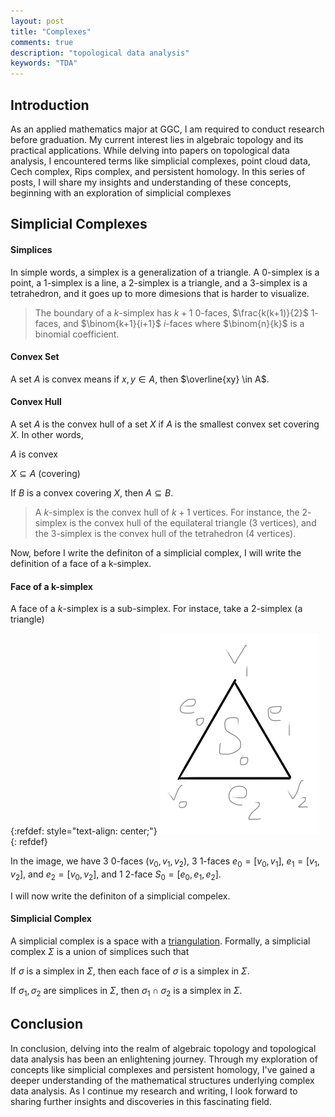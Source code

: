```yaml
---
layout: post
title: "Complexes"
comments: true
description: "topological data analysis"
keywords: "TDA"
---
```


## Introduction

As an applied mathematics major at GGC, I am required to conduct research before graduation. My current interest lies in algebraic topology and its practical applications. While delving into papers on topological data analysis, I encountered terms like simplicial complexes, point cloud data, Cech complex, Rips complex, and persistent homology. In this series of posts, I will share my insights and understanding of these concepts, beginning with an exploration of simplicial complexes

## Simplicial Complexes

#### Simplices

In simple words, a simplex is a generalization of a triangle. A $0$-simplex is a point, a $1$-simplex is a line, a $2$-simplex is a triangle, and a $3$-simplex is a tetrahedron, and it goes up to more dimesions that is harder to visualize.

> The boundary of a $k$-simplex has $k+1$ $0$-faces, $\frac{k(k+1)}{2}$ $1$-faces, and $\binom{k+1}{i+1}$ $i$-faces where $\binom{n}{k}$ is a binomial coefficient.

#### Convex Set

A set $A$ is convex means if $x, y \in A$, then $\overline{xy} \in A$.

#### Convex Hull

A set $A$ is the convex hull of a set $X$ if $A$ is the smallest convex set covering $X$. In other words,

$A$ is convex

$X \subseteq A$ (covering)

If $B$ is a convex covering $X$, then $A \subseteq B$.

> A $k$-simplex is the convex hull of $k+1$ vertices. For instance, the $2$-simplex is the convex hull of the equilateral triangle ($3$ vertices), and the $3$-simplex is the convex hull of the tetrahedron ($4$ vertices).

Now, before I write the definiton of a simplicial complex, I will write the definition of a face of a k-simplex.

#### Face of a k-simplex

A face of a $k$-simplex is a sub-simplex. For instace, take a $2$-simplex (a triangle)

{:refdef: style="text-align: center;"}
![2-simplex](/assets/images/2-simplex.png)
{: refdef}

In the image, we have 3 $0$-faces ($v_0, v_1, v_2$), 3 $1$-faces $e_0 = [v_0, v_1]$, $e_1 = [v_1, v_2]$, and $e_2 = [v_0, v_2]$, and 1 $2$-face $S_0 = [e_0, e_1, e_2]$.

I will now write the definiton of a simplicial compelex.

#### Simplicial Complex

A simplicial complex is a space with a [triangulation](https://mathworld.wolfram.com/Triangulation.html). Formally, a simplicial complex $\Sigma$ is a union of simplices such that

If $\sigma$ is a simplex in $\Sigma$, then each face of $\sigma$ is a simplex in $\Sigma$.

If $\sigma_1, \sigma_2$ are simplices in $\Sigma$, then $\sigma_1 \cap \sigma_2$ is a simplex in $\Sigma$.

## Conclusion

In conclusion, delving into the realm of algebraic topology and topological data analysis has been an enlightening journey. Through my exploration of concepts like simplicial complexes and persistent homology, I've gained a deeper understanding of the mathematical structures underlying complex data analysis. As I continue my research and writing, I look forward to sharing further insights and discoveries in this fascinating field.
